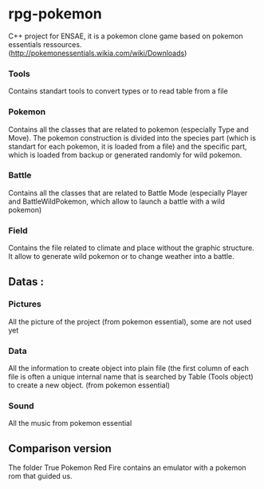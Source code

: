 # rpg-pokemon
C++ project for ENSAE, it is a pokemon clone game based on pokemon essentials ressources. (http://pokemonessentials.wikia.com/wiki/Downloads) 

### Tools
Contains standart tools to convert types or to read table from a file

### Pokemon
Contains all the classes that are related to pokemon (especially Type and Move).
The pokemon construction is divided into the species part (which is standart for each pokemon, it is loaded from a file) and the specific part, which is loaded from backup or generated randomly for wild pokemon.

### Battle 
Contains all the classes that are related to Battle Mode (especially Player and BattleWildPokemon, which allow to launch a battle with a wild pokemon)

### Field
Contains the file related to climate and place without the graphic structure. It allow to generate wild pokemon or to change weather into a battle. 

## Datas : 
### Pictures
All the picture of the project (from pokemon essential), some are not used yet

### Data 
All the information to create object into plain file (the first column of each file is often a unique internal name that is searched by Table (Tools object) to create a new object. (from pokemon essential)

### Sound
All the music from pokemon essential

## Comparison version
The folder True Pokemon Red Fire contains an emulator with a pokemon rom that guided us. 
